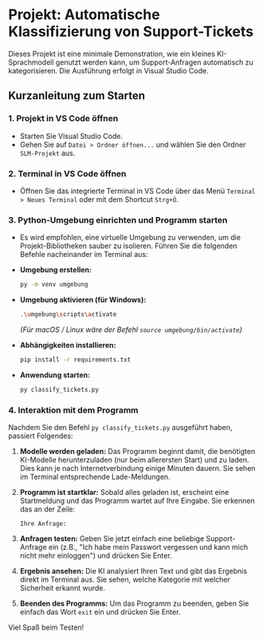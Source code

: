 # Projekt: Automatische Klassifizierung von Support-Tickets

Dieses Projekt ist eine minimale Demonstration, wie ein kleines KI-Sprachmodell genutzt werden kann, um Support-Anfragen automatisch zu kategorisieren. Die Ausführung erfolgt in Visual Studio Code.

## Kurzanleitung zum Starten

### 1. Projekt in VS Code öffnen
- Starten Sie Visual Studio Code.
- Gehen Sie auf `Datei > Ordner öffnen...` und wählen Sie den Ordner `SLM-Projekt` aus.

### 2. Terminal in VS Code öffnen
- Öffnen Sie das integrierte Terminal in VS Code über das Menü `Terminal > Neues Terminal` oder mit dem Shortcut `Strg+Ö`.

### 3. Python-Umgebung einrichten und Programm starten
- Es wird empfohlen, eine virtuelle Umgebung zu verwenden, um die Projekt-Bibliotheken sauber zu isolieren. Führen Sie die folgenden Befehle nacheinander im Terminal aus:

- **Umgebung erstellen:**
  ```bash
  py -m venv umgebung
  ```

- **Umgebung aktivieren (für Windows):**
  ```bash
  .\umgebung\scripts\activate
  ```
  *(Für macOS / Linux wäre der Befehl `source umgebung/bin/activate`)*

- **Abhängigkeiten installieren:**
  ```bash
  pip install -r requirements.txt
  ```

- **Anwendung starten:**
  ```bash
  py classify_tickets.py
  ```

### 4. Interaktion mit dem Programm

Nachdem Sie den Befehl `py classify_tickets.py` ausgeführt haben, passiert Folgendes:

1.  **Modelle werden geladen:** Das Programm beginnt damit, die benötigten KI-Modelle herunterzuladen (nur beim allerersten Start) und zu laden. Dies kann je nach Internetverbindung einige Minuten dauern. Sie sehen im Terminal entsprechende Lade-Meldungen.

2.  **Programm ist startklar:** Sobald alles geladen ist, erscheint eine Startmeldung und das Programm wartet auf Ihre Eingabe. Sie erkennen das an der Zeile:
    ```
    Ihre Anfrage: 
    ```

3.  **Anfragen testen:** Geben Sie jetzt einfach eine beliebige Support-Anfrage ein (z.B., "Ich habe mein Passwort vergessen und kann mich nicht mehr einloggen") und drücken Sie Enter.

4.  **Ergebnis ansehen:** Die KI analysiert Ihren Text und gibt das Ergebnis direkt im Terminal aus. Sie sehen, welche Kategorie mit welcher Sicherheit erkannt wurde.

5.  **Beenden des Programms:** Um das Programm zu beenden, geben Sie einfach das Wort `exit` ein und drücken Sie Enter.

Viel Spaß beim Testen!
```
